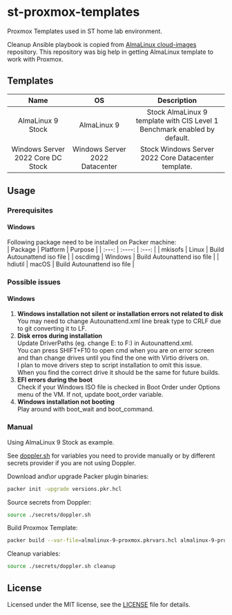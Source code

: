 # st-proxmox-templates

Proxmox Templates used in ST home lab environment.

Cleanup Ansible playbook is copied from [AlmaLinux cloud-images](https://github.com/AlmaLinux/cloud-images/) repository. This repository was big help in getting AlmaLinux template to work with Proxmox. 

## Templates

| Name | OS | Description |
| :---: | :---: | :---: |
|AlmaLinux 9 Stock | AlmaLinux 9 | Stock AlmaLinux 9 template with CIS Level 1 Benchmark enabled by default. |
|Windows Server 2022 Core DC Stock | Windows Server 2022 Datacenter| Stock Windows Server 2022 Core Datacenter template.|

## Usage

### Prerequisites

#### Windows

Following package need to be installed on Packer machine:  
| Package | Platform | Purpose |
| :---: | :----: | :---: |
| mkisofs | Linux | Build Autounattend iso file |
| oscdimg | Windows |  Build Autounattend iso file |
| hdiutil | macOS | Build Autounattend iso file |

### Possible issues

#### Windows

1. **Windows installation not silent or installation errors not related to disk**  
   You may need to change Autounattend.xml line break type to CRLF due to git converting it to LF.  
2. **Disk erros during installation**  
   Update DriverPaths (eg. change E: to F:) in Autounattend.xml.  
   You can press SHIFT+F10 to open cmd when you are on error screen and than change drives until you find the one with Virtio drivers on.  
   I plan to move drivers step to script installation to omit this issue.  
   When you find the correct drive it should be the same for future builds.
3. **EFI errors during the boot**  
   Check if your Windows ISO file is checked in Boot Order under Options menu of the VM. If not, update boot_order variable.
4. **Windows installation not booting**  
   Play around with boot_wait and boot_command.

### Manual

Using AlmaLinux 9 Stock as example.

See [doppler.sh](./secrets/doppler.sh) for variables you need to provide manually or by different secrets provider if you are not using Doppler.

Download and\or upgrade Packer plugin binaries:

```sh
packer init -upgrade versions.pkr.hcl
```

Source secrets from Doppler:

```sh
source ./secrets/doppler.sh
```

Build Proxmox Template:

```sh
packer build --var-file=almalinux-9-proxmox.pkrvars.hcl almalinux-9-proxmox.pkr.hcl
```

Cleanup variables:

```sh
source ./secrets/doppler.sh cleanup
```

## License

Licensed under the MIT license, see the [LICENSE](LICENSE) file for details.
